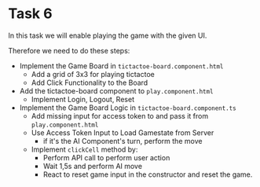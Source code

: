 # Task 6

In this task we will enable playing the game with the given UI.

Therefore we need to do these steps:
- Implement the Game Board in `tictactoe-board.component.html`
    - Add a grid of 3x3 for playing tictactoe
    - Add Click Functionality to the Board
- Add the tictactoe-board component to `play.component.html`
    - Implement Login, Logout, Reset
- Implement the Game Board Logic in `tictactoe-board.component.ts`
    - Add missing input for access token to and pass it from `play.component.html`
    - Use Access Token Input to Load Gamestate from Server
      - if it's the AI Component's turn, perform the move
    - Implement `clickCell` method by:
      - Perform API call to perform user action
      - Wait 1,5s and perform AI move
      - React to reset game input in the constructor and reset the game.
